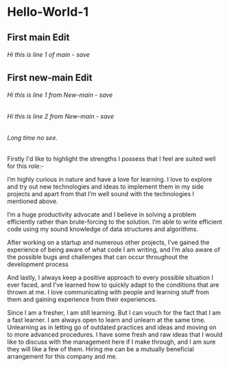 # Hello-World-1
## First main Edit

###### Hi this is line 1 of main - save

## First new-main Edit

###### Hi this is line 1 from New-main - save
###### Hi this is line 2 from New-main - save
###### Long time no see.

Firstly I'd like to highlight the strengths I possess that I feel are suited well for this role:-

I’m highly curious in nature and have a love for learning. I love to explore and try out new technologies and ideas to implement them in my side projects and apart from that I’m well sound with the technologies I mentioned above.

I’m a huge productivity advocate and I believe in solving a problem efficiently rather than brute-forcing to the solution. I’m able to write efficient code using my sound knowledge of data structures and algorithms. 

After working on a startup and numerous other projects, I’ve gained the experience of being aware of what code I am writing, and I’m also aware of the possible bugs and challenges that can occur throughout the development process

And lastly, I always keep a positive approach to every possible situation I ever faced, and I’ve learned how to quickly adapt to the conditions that are thrown at me. I love communicating with people and learning stuff from them and gaining experience from their experiences.

Since I am a fresher, I am still learning. But I can vouch for the fact that I am a fast learner. I am always open to learn and unlearn at the same time. Unlearning as in letting go of outdated practices and ideas and moving on to more advanced procedures. I have some fresh and raw ideas that I would like to discuss with the management here if I make through, and I am sure they will like a few of them. Hiring me can be a mutually beneficial arrangement for this company and me.

